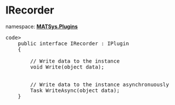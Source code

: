 # IRecorder

namespace: <ins><b>MATSys.Plugins</b></ins> 

<pre>code>
    public interface IRecorder : IPlugin
    {
    
        // Write data to the instance        
        void Write(object data);

        
        // Write data to the instance asynchronuously        
        Task WriteAsync(object data);
    }
</code></pre>